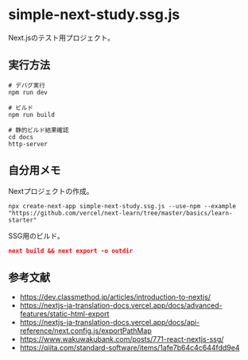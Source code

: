 # simple-next-study.ssg.js

Next.jsのテスト用プロジェクト。  

## 実行方法

```shell
# デバグ実行
npm run dev

# ビルド
npm run build

# 静的ビルド結果確認
cd docs
http-server
```

## 自分用メモ

Nextプロジェクトの作成。  

```shell
npx create-next-app simple-next-study.ssg.js --use-npm --example "https://github.com/vercel/next-learn/tree/master/basics/learn-starter"
```

SSG用のビルド。  

```package.json
next build && next export -o outdir
```

## 参考文献

- <https://dev.classmethod.jp/articles/introduction-to-nextjs/>
- <https://nextjs-ja-translation-docs.vercel.app/docs/advanced-features/static-html-export>
- <https://nextjs-ja-translation-docs.vercel.app/docs/api-reference/next.config.js/exportPathMap>
- <https://www.wakuwakubank.com/posts/771-react-nextjs-ssg/>
- <https://qiita.com/standard-software/items/1afe7b64c4c644fdd9e4>
